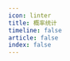 ```yaml
---
icon: linter
title: 概率统计
timeline: false
article: false
index: false
---
```


```component Catalog
```
